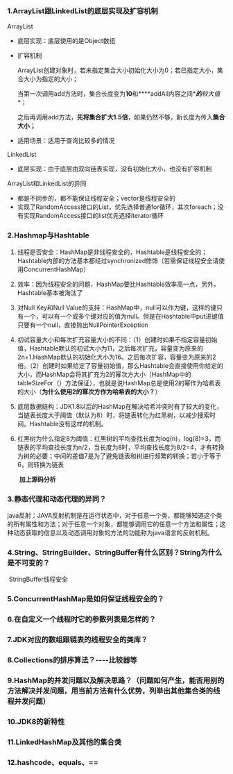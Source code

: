 ### 1.ArrayList跟LinkedList的底层实现及扩容机制

ArrayList

- 底层实现：底层使用的是Object数组

- 扩容机制

  ArrayList创建对象时，若未指定集合大小初始化大小为0；若已指定大小，集合大小为指定的大小；

  当第一次调用add方法时，集合长度变为**10**和***\*addAll内容之间\****的**较大值**；

  之后再调用add方法，**先将集合扩大1.5倍**，如果仍然不够，新长度为传入**集合大小；**

- 适用场景：适用于查询比较多的情况

LinkedList

- 底层实现：由于底层由双向链表实现，没有初始化大小，也没有扩容机制

ArrayList和LinkedList的异同

- 都是不同步的，都不能保证线程安全；vector是线程安全的
- 实现了RandomAccess接口的List，优先选择普通for循环，其次foreach；没有实现RandomAccess接口的list优先选择iterator循环

### 2.Hashmap与Hashtable

1. 线程是否安全：HashMap是非线程安全的，Hashtable是线程安全的；Hashtable内部的方法基本都经过synchronized修饰（若需保证线程安全请使用ConcurrentHashMap）

2. 效率：因为线程安全的问题，HashMap要比Hashtable效率高一点，另外，Hashtable基本被淘汰了

3. 对Null Key和Null Value的支持：HashMap中，null可以作为键，这样的键只有一个，可以有一个或多个键对应的值为null。但是在Hashtable中put进键值只要有一个null，直接抛出NullPointerException

4. 初试容量大小和每次扩充容量大小的不同：（1）创建时如果不指定容量初始值，Hashtable默认的初试大小为11，之后每次扩充，容量变为原来的2n+1.HashMap默认的初始化大小为16。之后每次扩容，容量变为原来的2倍。（2）创建时如果给定了容量初始值，那么Hashtable会直接使用你给定的大小，而HashMap会将其扩充为2的幂次方大小（HashMap中的tableSizeFor（）方法保证），也就是说HashMap总是使用2的幂作为哈希表的大小（**为什么使用2的幂次方作为哈希表的大小？**）

5. 底层数据结构：JDK1.8以后的HashMap在解决哈希冲突时有了较大的变化，当链表长度大于阈值（默认为8）时，将链表转化为红黑树，以减少搜索时间。Hashtable没有这样的机制。

6. 红黑树为什么指定8为阈值：红黑树的平均查找长度为log(n)，log(8)=3，而链表的平均查找长度为n/2，当长度为8时，平均查找长度为8/2=4，才有转换为树的必要；中间的差值7是为了避免链表和树进行频繁的转换；若小于等于6，则转换为链表

   ​							**加上源码分析**

### 3.静态代理和动态代理的异同？

​		java反射：JAVA反射机制是在运行状态中，对于任意一个类，都能够知道这个类的所有属性和方法；对于任意一个对象，都能够调用它的任意一个方法和属性；这种动态获取的信息以及动态调用对象的方法的功能称为java语言的反射机制。

### 4.String、StringBuilder、StringBuffer有什么区别？String为什么是不可变的？

​		StringBuffer线程安全

### 5.ConcurrentHashMap是如何保证线程安全的？

### 6.在自定义一个线程时它的参数列表是怎样的？

### 7.JDK对应的数组跟链表的线程安全的类库？

### 8.Collections的排序算法？----比较器等

### 9.HashMap的并发问题以及解决思路？（问题如何产生，能否用别的方法解决并发问题，用当前方法有什么优势，列举出其他集合类的线程并发问题）

### 10.JDK8的新特性

### 11.LinkedHashMap及其他的集合类

### 12.hashcode、equals、==